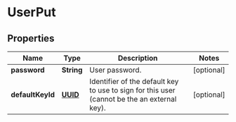 
# UserPut

## Properties
Name | Type | Description | Notes
------------ | ------------- | ------------- | -------------
**password** | **String** | User password. |  [optional]
**defaultKeyId** | [**UUID**](UUID.md) | Identifier of the default key to use to sign for this user (cannot be the an external key). |  [optional]



